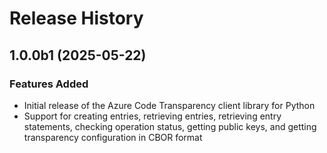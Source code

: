 # Release History

## 1.0.0b1 (2025-05-22)

### Features Added
- Initial release of the Azure Code Transparency client library for Python
- Support for creating entries, retrieving entries, retrieving entry statements, checking operation status, 
  getting public keys, and getting transparency configuration in CBOR format
